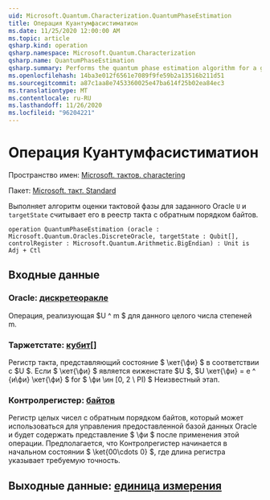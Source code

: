 ```yaml
---
uid: Microsoft.Quantum.Characterization.QuantumPhaseEstimation
title: Операция Куантумфасистиматион
ms.date: 11/25/2020 12:00:00 AM
ms.topic: article
qsharp.kind: operation
qsharp.namespace: Microsoft.Quantum.Characterization
qsharp.name: QuantumPhaseEstimation
qsharp.summary: Performs the quantum phase estimation algorithm for a given oracle `U` and `targetState`, reading the phase into a big-endian quantum register.
ms.openlocfilehash: 14ba3e012f6561e7089f9fe59b2a13516b211d51
ms.sourcegitcommit: a87c1aa8e7453360025e47ba614f25b02ea84ec3
ms.translationtype: MT
ms.contentlocale: ru-RU
ms.lasthandoff: 11/26/2020
ms.locfileid: "96204221"
---
```

# <a name="quantumphaseestimation-operation"></a>Операция Куантумфасистиматион

Пространство имен: [Microsoft. тактов. charactering](xref:Microsoft.Quantum.Characterization)

Пакет: [Microsoft. такт. Standard](https://nuget.org/packages/Microsoft.Quantum.Standard)


Выполняет алгоритм оценки тактовой фазы для заданного Oracle `U` и `targetState` считывает его в реестр такта с обратным порядком байтов.

```qsharp
operation QuantumPhaseEstimation (oracle : Microsoft.Quantum.Oracles.DiscreteOracle, targetState : Qubit[], controlRegister : Microsoft.Quantum.Arithmetic.BigEndian) : Unit is Adj + Ctl
```


## <a name="input"></a>Входные данные

### <a name="oracle--discreteoracle"></a>Oracle: [дискретеоракле](xref:Microsoft.Quantum.Oracles.DiscreteOracle)

Операция, реализующая $U ^ m $ для данного целого числа степеней m.


### <a name="targetstate--qubit"></a>Таржетстате: [кубит](xref:microsoft.quantum.lang-ref.qubit)[]

Регистр такта, представляющий состояние $ \кет{\фи} $ в соответствии с $U $. Если $ \кет{\фи} $ является еиженстате $U $, $U \кет{\фи} = e ^ {и\фи} \кет{\фи} $ for $ \фи \ин [0, 2 \ PI) $ Неизвестный этап.


### <a name="controlregister--bigendian"></a>Контролрегистер: [байтов](xref:Microsoft.Quantum.Arithmetic.BigEndian)

Регистр целых чисел с обратным порядком байтов, который может использоваться для управления предоставленной базой данных Oracle и будет содержать представление $ \фи $ после применения этой операции. Предполагается, что Контролрегистер начинается в начальном состоянии $ \ket{00\cdots 0} $, где длина регистра указывает требуемую точность.



## <a name="output--unit"></a>Выходные данные: [единица измерения](xref:microsoft.quantum.lang-ref.unit)

